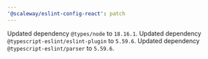 ```yaml
---
'@scaleway/eslint-config-react': patch
---
```


Updated dependency `@types/node` to `18.16.1`.
Updated dependency `@typescript-eslint/eslint-plugin` to `5.59.6`.
Updated dependency `@typescript-eslint/parser` to `5.59.6`.
